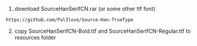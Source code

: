 1. download SourceHanSerifCN.rar (or some other ttf font)

```
https://github.com/Pal3love/Source-Han-TrueType
```

2. copy SourceHanSerifCN-Bold.ttf and SourceHanSerifCN-Regular.ttf to resources folder